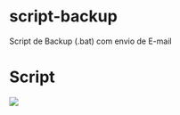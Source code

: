 # script-backup
Script de Backup (.bat) com envio de E-mail

# Script
![](http://www.100security.com.br/wp-content/uploads/2016/09/sb002.jpg)
